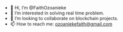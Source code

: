- 👋 Hi, I’m @FaithOzoanieke
- 👀 I’m interested in solving real time problem.
- 💞️ I’m looking to collaborate on blockchain projects.
- 📫 How to reach me: ozoaniekefaith@gmail.com

<!---
FaithOzoanieke/FaithOzoanieke is a ✨ special ✨ repository because its `README.md` (this file) appears on your GitHub profile.
You can click the Preview link to take a look at your changes.
--->
